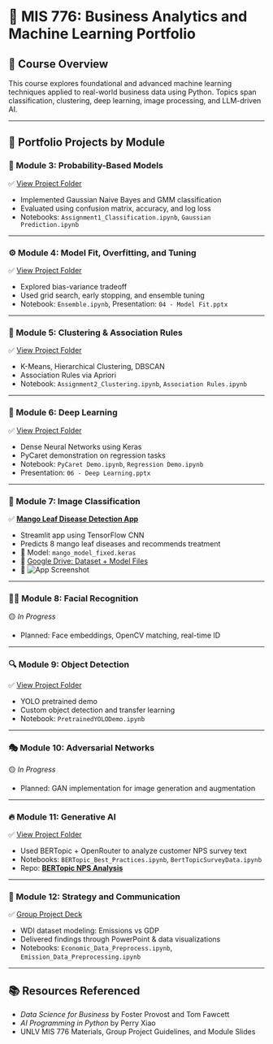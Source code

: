 # 🤖 MIS 776: Business Analytics and Machine Learning Portfolio


## 📘 Course Overview

This course explores foundational and advanced machine learning techniques applied to real-world business data using Python. Topics span classification, clustering, deep learning, image processing, and LLM-driven AI.

---

## 📂 Portfolio Projects by Module

### 🫮 Module 3: Probability-Based Models  
✅ [View Project Folder](https://github.com/zacharyallen66/mis776-machine-learning/blob/main/Module3_ProbabilityModels)  
- Implemented Gaussian Naive Bayes and GMM classification  
- Evaluated using confusion matrix, accuracy, and log loss  
- Notebooks: `Assignment1_Classification.ipynb`, `Gaussian Prediction.ipynb`  

---

### ⚙️ Module 4: Model Fit, Overfitting, and Tuning  
✅ [View Project Folder](https://github.com/zacharyallen66/mis776-machine-learning/blob/main/Module4_ModelFit)  
- Explored bias-variance tradeoff  
- Used grid search, early stopping, and ensemble tuning  
- Notebook: `Ensemble.ipynb`, Presentation: `04 - Model Fit.pptx`  

---

### 🧵 Module 5: Clustering & Association Rules  
✅ [View Project Folder](./Module5_Clustering)  
- K-Means, Hierarchical Clustering, DBSCAN  
- Association Rules via Apriori  
- Notebook: `Assignment2_Clustering.ipynb`, `Association Rules.ipynb`  

---

### 🧬 Module 6: Deep Learning  
✅ [View Project Folder](./Module6_DeepLearning)  
- Dense Neural Networks using Keras  
- PyCaret demonstration on regression tasks  
- Notebook: `PyCaret Demo.ipynb`, `Regression Demo.ipynb`  
- Presentation: `06 - Deep Learning.pptx`  

---

### 🌿 Module 7: Image Classification  
✅ **[Mango Leaf Disease Detection App](https://github.com/zacharyallen66/mango-disease-app)**  
- Streamlit app using TensorFlow CNN  
- Predicts 8 mango leaf diseases and recommends treatment  
- 🧠 Model: `mango_model_fixed.keras`  
- 🔗 [Google Drive: Dataset + Model Files](https://drive.google.com/drive/folders/1kFK9Vu5M1jHPjHA3hrTxJG3SwX5lsYZ5?usp=sharing)  
- 📸 ![App Screenshot](./media/mango_app.png)

---

### 😶‍🌫️ Module 8: Facial Recognition  
🟡 *In Progress*  
- Planned: Face embeddings, OpenCV matching, real-time ID

---

### 🔍 Module 9: Object Detection  
✅ [View Project Folder](./Module9_ObjectDetection)  
- YOLO pretrained demo  
- Custom object detection and transfer learning  
- Notebook: `PretrainedYOLODemo.ipynb`

---

### 🎭 Module 10: Adversarial Networks  
🟡 *In Progress*  
- Planned: GAN implementation for image generation and augmentation

---

### 🔥 Module 11: Generative AI  
✅ [View Project Folder](./Module11_LLM)  
- Used BERTopic + OpenRouter to analyze customer NPS survey text  
- Notebooks: `BERTopic_Best_Practices.ipynb`, `BertTopicSurveyData.ipynb`  
- Repo: **[BERTopic NPS Analysis](https://github.com/zacharyallen66/bertopic-nps)**

---

### 🧾 Module 12: Strategy and Communication  
✅ [Group Project Deck](./Module12_BusinessPresentation/12%20-%20Strategy%20and%20Comnunications.pptx)  
- WDI dataset modeling: Emissions vs GDP  
- Delivered findings through PowerPoint & data visualizations  
- Notebooks: `Economic_Data_Preprocess.ipynb`, `Emission_Data_Preprocessing.ipynb`

---

## 📚 Resources Referenced

- *Data Science for Business* by Foster Provost and Tom Fawcett  
- *AI Programming in Python* by Perry Xiao  
- UNLV MIS 776 Materials, Group Project Guidelines, and Module Slides
